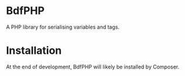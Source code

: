 # BdfPHP
A PHP library for serialising variables and tags.

# Installation
At the end of development, BdfPHP will likely be installed by Composer.
